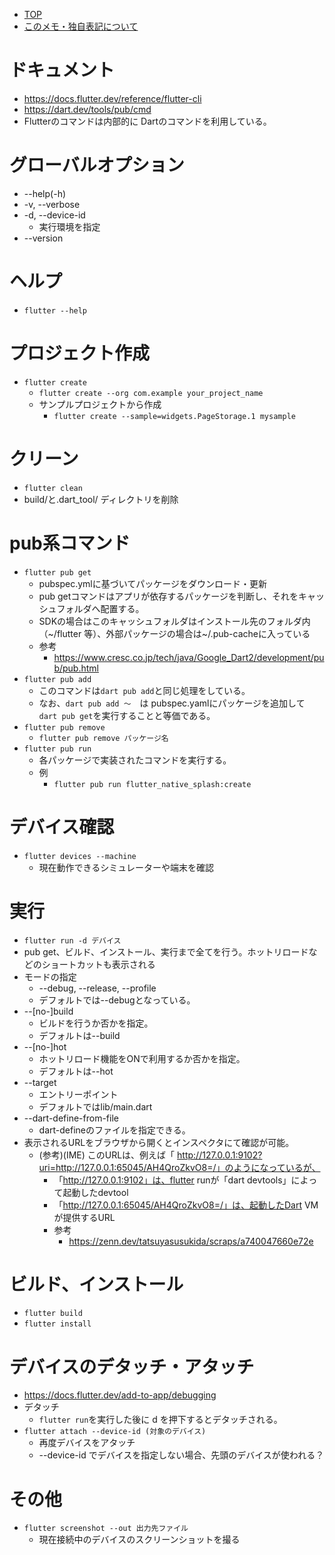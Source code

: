 - [TOP](./README.md)
- [このメモ・独自表記について](../README.md)



# ドキュメント
* https://docs.flutter.dev/reference/flutter-cli
* https://dart.dev/tools/pub/cmd
* Flutterのコマンドは内部的に Dartのコマンドを利用している。

# グローバルオプション
* --help(-h)
* -v, --verbose
* -d, --device-id 
    * 実行環境を指定
* --version

# ヘルプ
* `flutter --help`

# プロジェクト作成
* `flutter create`
    * `flutter create --org com.example your_project_name`
    * サンプルプロジェクトから作成
        * `flutter create --sample=widgets.PageStorage.1 mysample`

# クリーン
* `flutter clean`
* build/と.dart_tool/ ディレクトリを削除

# pub系コマンド
* `flutter pub get`
    * pubspec.ymlに基づいてパッケージをダウンロード・更新
    * pub getコマンドはアプリが依存するパッケージを判断し、それをキャッシュフォルダへ配置する。
    * SDKの場合はこのキャッシュフォルダはインストール先のフォルダ内（~/flutter 等）、外部パッケージの場合は~/.pub-cacheに入っている
    * 参考
        * https://www.cresc.co.jp/tech/java/Google_Dart2/development/pub/pub.html
* `flutter pub add`
    * このコマンドは`dart pub add`と同じ処理をしている。
    * なお、`dart pub add 〜`　は  pubspec.yamlにパッケージを追加して　`dart pub get`を実行することと等価である。
* `flutter pub remove`
    * `flutter pub remove パッケージ名`
* `flutter pub run`
    * 各パッケージで実装されたコマンドを実行する。
    * 例
        * `flutter pub run flutter_native_splash:create`

# デバイス確認
* `flutter devices --machine`
    * 現在動作できるシミュレーターや端末を確認

# 実行
* `flutter run -d デバイス`
* pub get、ビルド、インストール、実行まで全てを行う。ホットリロードなどのショートカットも表示される
* モードの指定
    * --debug, --release, --profile
    * デフォルトでは--debugとなっている。
* --[no-]build
    * ビルドを行うか否かを指定。
    * デフォルトは--build
* --[no-]hot
    * ホットリロード機能をONで利用するか否かを指定。
    * デフォルトは--hot
* --target
    * エントリーポイント
    * デフォルトではlib/main.dart
* --dart-define-from-file
    * dart-defineのファイルを指定できる。
* 表示されるURLをブラウザから開くとインスペクタにて確認が可能。
    * (参考)(IME) このURLは、例えば「 http://127.0.0.1:9102?uri=http://127.0.0.1:65045/AH4QroZkvO8=/」のようになっているが、
        * 「http://127.0.0.1:9102」は、flutter runが「dart devtools」によって起動したdevtool
        * 「http://127.0.0.1:65045/AH4QroZkvO8=/」は、起動したDart VMが提供するURL
        * 参考
            * https://zenn.dev/tatsuyasusukida/scraps/a740047660e72e


# ビルド、インストール
* `flutter build`
* `flutter install`


# デバイスのデタッチ・アタッチ
* https://docs.flutter.dev/add-to-app/debugging
* デタッチ
    * `flutter run`を実行した後に d を押下するとデタッチされる。
* `flutter attach --device-id (対象のデバイス)`
    * 再度デバイスをアタッチ
    * --device-id でデバイスを指定しない場合、先頭のデバイスが使われる？

# その他
* `flutter screenshot --out 出力先ファイル`  
    * 現在接続中のデバイスのスクリーンショットを撮る



